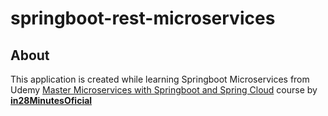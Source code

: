 # springboot-rest-microservices

## About
This application is created while learning Springboot Microservices from Udemy [Master Microservices with Springboot and Spring Cloud](https://www.udemy.com/course/microservices-with-spring-boot-and-spring-cloud/) course by [**in28MinutesOficial**](https://www.udemy.com/course/microservices-with-spring-boot-and-spring-cloud/#instructor-1)
